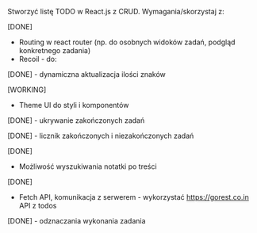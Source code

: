 Stworzyć listę TODO w React.js z CRUD.
Wymagania/skorzystaj z:

[DONE]
- Routing w react router (np. do osobnych widoków zadań, podgląd konkretnego zadania)
- Recoil - do:

[DONE]
     - dynamiczna aktualizacja ilości znaków

[WORKING]
- Theme UI do styli i komponentów

[DONE]
     - ukrywanie zakończonych zadań

[DONE]
     - licznik zakończonych i niezakończonych zadań

[DONE]
- Możliwość wyszukiwania notatki po treści

[DONE]
- Fetch API, komunikacja z serwerem - wykorzystać https://gorest.co.in API z todos

[DONE]
     - odznaczania wykonania zadania